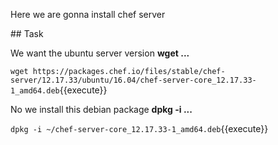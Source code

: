 Here we are gonna install chef server

## Task

We want the ubuntu server version **wget ...**

`wget https://packages.chef.io/files/stable/chef-server/12.17.33/ubuntu/16.04/chef-server-core_12.17.33-1_amd64.deb`{{execute}}

No we install this debian package **dpkg -i ...**

`dpkg -i ~/chef-server-core_12.17.33-1_amd64.deb`{{execute}}